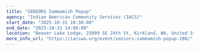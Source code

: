```yaml
---
title: "SENIORS Sammamish Popup"
agency: "Indian American Community Services (IACS)"
start_date: "2025-10-31 10:30:00"
end_date: "2025-10-31 14:00:00"
location: "Beaver Lake Lodge, 25099 SE 24th St, Kirkland, WA, United States"
more_info_url: "https://iacswa.org/event/seniors-sammamish-popup-280/"
---
```


